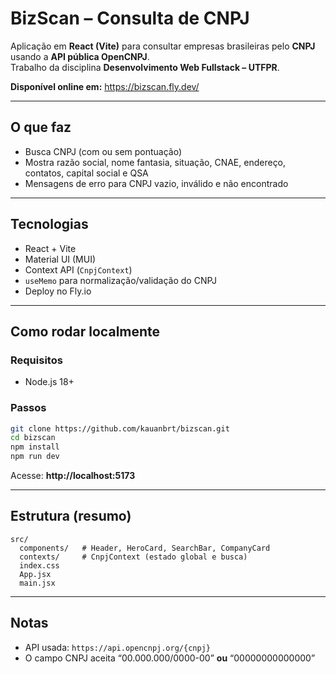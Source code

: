 # BizScan – Consulta de CNPJ

Aplicação em **React (Vite)** para consultar empresas brasileiras pelo **CNPJ** usando a **API pública OpenCNPJ**.  
Trabalho da disciplina **Desenvolvimento Web Fullstack – UTFPR**.

**Disponível online em:** https://bizscan.fly.dev/

---

## O que faz
- Busca CNPJ (com ou sem pontuação)
- Mostra razão social, nome fantasia, situação, CNAE, endereço, contatos, capital social e QSA
- Mensagens de erro para CNPJ vazio, inválido e não encontrado

---

## Tecnologias
- React + Vite  
- Material UI (MUI)  
- Context API (`CnpjContext`)  
- `useMemo` para normalização/validação do CNPJ  
- Deploy no Fly.io

---

## Como rodar localmente

### Requisitos
- Node.js 18+

### Passos
```bash
git clone https://github.com/kauanbrt/bizscan.git
cd bizscan
npm install
npm run dev
```

Acesse: **http://localhost:5173**

---

## Estrutura (resumo)
```
src/
  components/   # Header, HeroCard, SearchBar, CompanyCard
  contexts/     # CnpjContext (estado global e busca)
  index.css
  App.jsx
  main.jsx
```

---

## Notas
- API usada: `https://api.opencnpj.org/{cnpj}`
- O campo CNPJ aceita “00.000.000/0000-00” **ou** “00000000000000”
